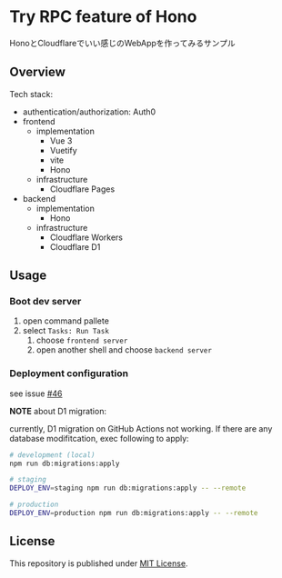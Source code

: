 # Try RPC feature of Hono

HonoとCloudflareでいい感じのWebAppを作ってみるサンプル

## Overview

Tech stack:

- authentication/authorization: Auth0
- frontend
  - implementation
    - Vue 3
    - Vuetify
    - vite
    - Hono
  - infrastructure
    - Cloudflare Pages
- backend
  - implementation
    - Hono
  - infrastructure
    - Cloudflare Workers
    - Cloudflare D1

## Usage

### Boot dev server

1. open command pallete
2. select `Tasks: Run Task`
    1. choose `frontend server`
    2. open another shell and choose `backend server`

### Deployment configuration

see issue [#46](https://github.com/Enchan1207/hono_rpc_sample/issues/46)

**NOTE** about D1 migration:

currently, D1 migration on GitHub Actions not working.
If there are any database modifitcation, exec following to apply:

```sh
# development (local)
npm run db:migrations:apply

# staging
DEPLOY_ENV=staging npm run db:migrations:apply -- --remote

# production
DEPLOY_ENV=production npm run db:migrations:apply -- --remote
```

## License

This repository is published under [MIT License](LICENSE).
